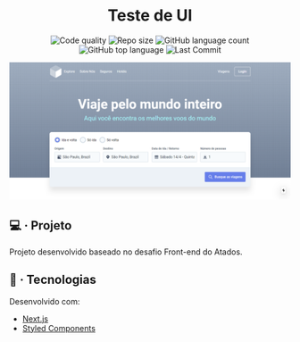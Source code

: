 <h1 align="center">Teste de UI</h1>

<p align="center">
	<img alt="Code quality" src="https://api.codacy.com/project/badge/Grade/f3ac3692723c43afae28e83827205b60">
	<img alt="Repo size" src="https://img.shields.io/github/repo-size/dan-liberato/test-ui.svg" />
	<img alt="GitHub language count" src="https://img.shields.io/github/languages/count/dan-liberato/test-ui.svg">
	<img alt="GitHub top language" src="https://img.shields.io/github/languages/top/dan-liberato/test-ui.svg">
	<img src="https://img.shields.io/github/last-commit/dan-liberato/test-ui.svg" alt="Last Commit"/>
</p>

![Screenshot](screenshot.png)

## :computer: &middot; Projeto
<p>Projeto desenvolvido baseado no desafio Front-end do Atados.</p>

## :rocket: &middot; Tecnologias
Desenvolvido com:

- [Next.js](https://nextjs.org/)
- [Styled Components](https://styled-components.com/)


